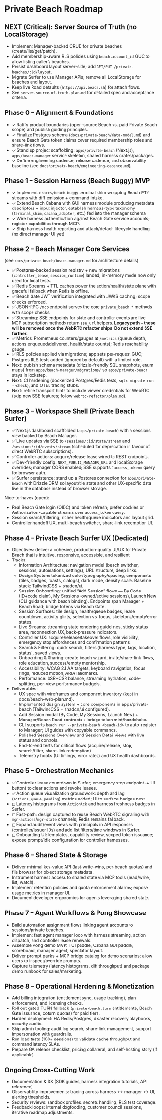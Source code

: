 # Private Beach Roadmap

## NEXT (Critical): Server Source of Truth (no LocalStorage)
- Implement Manager-backed CRUD for private beaches (create/list/get/patch).
- Add membership-aware RLS policies using `beach.account_id` GUC to allow listing caller’s beaches.
- Persist dashboard layout server-side; add `GET/PUT /private-beaches/:id/layout`.
- Migrate Surfer to use Manager APIs; remove all LocalStorage for beaches and layout.
- Keep live Road defaults (`https://api.beach.sh`) for attach flows.
- See `server-source-of-truth-plan.md` for detailed spec and acceptance criteria.

## Phase 0 – Alignment & Foundations
- ✓ Ratify product boundaries (open-source Beach vs. paid Private Beach scope) and publish guiding principles.
- ✓ Finalize Postgres schema (`docs/private-beach/data-model.md`) and ensure Beach Gate token claims cover required membership roles and share-link flows.
- ✓ Stand up project scaffolding: `apps/private-beach` (Next.js), `apps/beach-manager` service skeleton, shared harness crates/packages.
- ✓ Define engineering cadence, release cadence, and observability baseline (see `docs/private-beach/engineering-cadence.md`).

## Phase 1 – Session Harness (Beach Buggy) MVP
- ✓ Implement `crates/beach-buggy` terminal shim wrapping Beach PTY streams with diff emission + command intake.
- ✓ Extend Beach Cabana with GUI harness module producing metadata descriptors + input injector; establish harness-type taxonomy (`terminal_shim`, `cabana_adapter`, etc.) fed into the manager schema.
- ✓ Wire harness authentication against Beach Gate service accounts; register capabilities through MCP.
- ✓ Ship harness health reporting and attach/detach lifecycle handling (no direct manager UI yet).

## Phase 2 – Beach Manager Core Services
(see `docs/private-beach/beach-manager.md` for architecture details)
- ✅ Postgres-backed session registry + new migrations (`controller_lease`, `session_runtime`) landed; in-memory mode now only used for local tests.
- ✅ Redis Streams + TTL caches power the action/health/state plane with graceful fallback when Redis is offline.
- ✅ Beach Gate JWT verification integrated with JWKS caching; scope checks enforced.
- ✅ JSON-RPC `/mcp` endpoint serves the core `private_beach.*` methods with scope checks.
- ✅ Streaming: SSE endpoints for state and controller events are live; MCP subscription methods return `sse_url` helpers. **Legacy path – these will be removed once the WebRTC refactor ships. Do not extend SSE further.**
- ✅ Metrics: Prometheus counters/gauges at `/metrics` (queue depth, actions enqueued/delivered, health/state counts); Redis reachability gauge.
- ✅ RLS policies applied via migrations; app sets per-request GUC; Postgres RLS tests added (ignored by default) with a limited role.
- Next: publish schema metadata (drizzle-friendly SQL snapshots, enum maps) from `apps/beach-manager/migrations/` so `apps/private-beach` stays in lockstep.
- Next: CI hardening (dockerized Postgres/Redis tests, `sqlx migrate run --check`), and OTEL tracing stubs.
- Next: refine transport hints to include viewer credentials for WebRTC (skip new SSE features; follow `webrtc-refactor/plan.md`).

## Phase 3 – Workspace Shell (Private Beach Surfer)
- ✅ Next.js dashboard scaffolded (`apps/private-beach`) with a sessions view backed by Beach Manager.
- ✅ Live updates via SSE to `/sessions/:id/state/stream` and `/sessions/:id/events/stream` (scheduled for deprecation in favour of direct WebRTC subscriptions).
- ✅ Controller actions: acquire/release lease wired to REST endpoints.
- ✅ Dev-friendly config: `NEXT_PUBLIC_MANAGER_URL` and localStorage overrides; manager CORS enabled; SSE supports `?access_token=` query for browser auth.
- ✅ Surfer persistence: stand up a Postgres connection for `apps/private-beach` with Drizzle ORM so layout/tile state and other UX-specific data live in the database instead of browser storage.

Nice-to-haves (open):
- Real Beach Gate login (OIDC) and token refresh; prefer cookies or Authorization-capable streams over `access_token` query.
- Session search/filtering; richer health/queue indicators and layout grid.
- Controller handoff UX, multi-beach switcher, share-link redemption UI.

## Phase 4 – Private Beach Surfer UX (Dedicated)
- Objectives: deliver a cohesive, production-quality UI/UX for Private Beach that is intuitive, responsive, accessible, and resilient.
- Tracks:
  - Information Architecture: navigation model (beach switcher, sessions, automations, settings), URL structure, deep links.
  - Design System: tokenized color/typography/spacing, components (tiles, badges, toasts, dialogs), dark mode, density scale. Baseline stack: TailwindCSS + shadcn/ui.
  - Session Onboarding: unified “Add Session” flows — By Code (ID+code claim), My Sessions (owned/active sessions), Launch New (CLI guidance with beach binding). Endpoints span Manager + Beach Road; bridge tokens via Beach Gate.
  - Session Surfaces: tile design, health/queue badges, lease countdown, activity glints, selection vs. focus, skeletons/empty/error states.
  - Live Streams: streaming state rendering guidelines, sticky status area, reconnection UX, back-pressure indicators.
  - Controller UX: acquire/release/takeover flows, role visibility, emergency stop affordances and confirmation patterns.
  - Search & Filtering: quick search, filters (harness type, tags, location, status), saved views.
  - Onboarding & Sharing: create beach wizard, invite/share-link flows, role education, success/empty mentorship.
  - Accessibility: WCAG 2.1 AA targets, keyboard navigation, focus rings, reduced motion, ARIA landmarks.
  - Performance: SSR+CSR balance, streaming hydration, code-splitting, per-view performance budgets.
- Deliverables:
  - UX spec with wireframes and component inventory (kept in docs/beach-web-plan.md).
  - Implemented design system + core components in apps/private-beach (TailwindCSS + shadcn/ui configured).
  - Add Session modal (By Code, My Sessions, Launch New) + Manager/Beach Road contracts + bridge token mint/handshake.
  - CLI supports `beach run --private-beach <beach-id>` to auto-register to Manager; UI guides with copyable commands.
  - Polished Sessions Overview and Session Detail views with live status and controls.
  - End-to-end tests for critical flows (acquire/release, stop, search/filter, share-link redemption).
  - Telemetry hooks (UI timings, error rates) and UX health dashboards.

## Phase 5 – Orchestration Mechanics
- ✅ Controller lease countdown in Surfer; emergency stop endpoint (+ UI button) to clear actions and revoke leases.
- ✅ Action queue visualization groundwork: depth and lag (`actions_queue_pending`) metrics added; UI to surface badges next.
- ◻ Latency histograms from `ActionAck` and harness freshness badges in Surfer.
- ◻ Fast-path: design captured to reuse Beach WebRTC signaling with `mgr-actions`/`mgr-state` channels; Redis remains fallback.
- ◻ Expand audit/event views with principals in API responses (controller/issuer IDs) and add list filters/time windows in Surfer.
- ◻ Onboarding UI: templates, capability review, scoped token issuance; expose prompt/idle configuration for controller harnesses.

## Phase 6 – Shared State & Storage
- Deliver minimal key-value API (last-write-wins, per-beach quotas) and file browser for object storage metadata.
- Instrument harness access to shared state via MCP tools (read/write, list, watch).
- Implement retention policies and quota enforcement alarms; expose usage metrics in manager UI.
- Document developer ergonomics for agents leveraging shared state.

## Phase 7 – Agent Workflows & Pong Showcase
- Build automation assignment flows linking agent accounts to sessions/private beaches.
- Implement fast agent manager loop with harness streaming, action dispatch, and controller lease renewals.
- Assemble Pong demo MVP: TUI paddle, Cabana GUI paddle, scoreboard, manager agent, spectator layout.
- Deliver prompt packs + MCP bridge catalog for demo scenarios; allow users to inspect/override prompts.
- Capture telemetry (latency histograms, diff throughput) and package demo runbook for sales/marketing.

## Phase 8 – Operational Hardening & Monetization
- Add billing integration (entitlement sync, usage tracking), plan enforcement, and licensing checks.
- Roll out gated TURN fallback (`private-beach:turn` entitlements, Beach Gate issuance, coturn quotas) for paid tiers.
- Harden deployment: HA Redis/Postgres, disaster recovery playbooks, security audits.
- Ship admin tooling: audit log search, share-link management, support impersonation with guardrails.
- Run load tests (100+ sessions) to validate cache throughput and command latency SLAs.
- Prepare GA release checklist, pricing collateral, and self-hosting story (if applicable).

## Ongoing Cross-Cutting Work
- Documentation & DX (SDK guides, harness integration tutorials, API reference).
- Observability improvements: tracing across harness ↔ manager ↔ UI, alerting thresholds.
- Security reviews: sandbox profiles, secrets handling, RLS test coverage.
- Feedback loops: internal dogfooding, customer council sessions, iterative roadmap adjustments.
